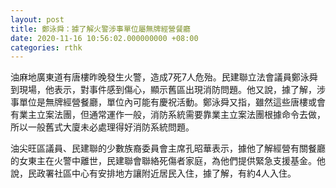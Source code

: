 ```yaml
---
layout: post
title: 鄭泳舜：據了解火警涉事單位屬無牌經營餐廳
date: 2020-11-16 10:56:02.000000000 +08:00
categories: rthk
---
```


油麻地廣東道有唐樓昨晚發生火警，造成7死7人危殆。民建聯立法會議員鄭泳舜到現場，他表示，對事件感到傷心，顯示舊區出現消防問題。他又說，據了解，涉事單位是無牌經營餐廳，單位內可能有慶祝活動。鄭泳舜又指，雖然這些唐樓或會有業主立案法團，但通常運作一般，消防系統需要靠業主立案法團根據命令去做，所以一般舊式大廈未必處理得好消防系統問題。

油尖旺區議員、民建聯的少數族裔委員會主席孔昭華表示，據他了解經營有關餐廳的女東主在火警中離世，民建聯會聯絡死傷者家庭，為他們提供緊急支援基金。他說，民政署社區中心有安排地方讓附近居民入住，據了解，有約4人入住。
